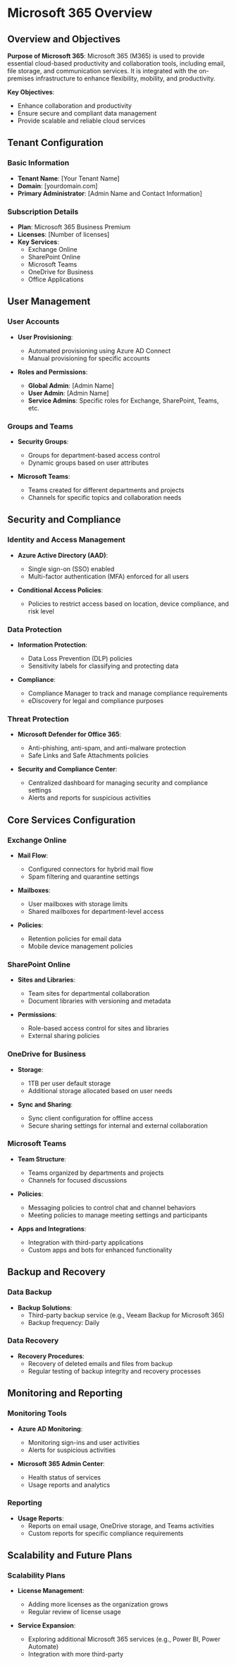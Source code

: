 # Microsoft 365 Overview

## Overview and Objectives

**Purpose of Microsoft 365**: Microsoft 365 (M365) is used to provide essential cloud-based productivity and collaboration tools, including email, file storage, and communication services. It is integrated with the on-premises infrastructure to enhance flexibility, mobility, and productivity.

**Key Objectives**:
- Enhance collaboration and productivity
- Ensure secure and compliant data management
- Provide scalable and reliable cloud services

## Tenant Configuration

### Basic Information

- **Tenant Name**: [Your Tenant Name]
- **Domain**: [yourdomain.com]
- **Primary Administrator**: [Admin Name and Contact Information]

### Subscription Details

- **Plan**: Microsoft 365 Business Premium
- **Licenses**: [Number of licenses]
- **Key Services**:
  - Exchange Online
  - SharePoint Online
  - Microsoft Teams
  - OneDrive for Business
  - Office Applications

## User Management

### User Accounts

- **User Provisioning**:
  - Automated provisioning using Azure AD Connect
  - Manual provisioning for specific accounts

- **Roles and Permissions**:
  - **Global Admin**: [Admin Name]
  - **User Admin**: [Admin Name]
  - **Service Admins**: Specific roles for Exchange, SharePoint, Teams, etc.

### Groups and Teams

- **Security Groups**:
  - Groups for department-based access control
  - Dynamic groups based on user attributes

- **Microsoft Teams**:
  - Teams created for different departments and projects
  - Channels for specific topics and collaboration needs

## Security and Compliance

### Identity and Access Management

- **Azure Active Directory (AAD)**:
  - Single sign-on (SSO) enabled
  - Multi-factor authentication (MFA) enforced for all users

- **Conditional Access Policies**:
  - Policies to restrict access based on location, device compliance, and risk level

### Data Protection

- **Information Protection**:
  - Data Loss Prevention (DLP) policies
  - Sensitivity labels for classifying and protecting data

- **Compliance**:
  - Compliance Manager to track and manage compliance requirements
  - eDiscovery for legal and compliance purposes

### Threat Protection

- **Microsoft Defender for Office 365**:
  - Anti-phishing, anti-spam, and anti-malware protection
  - Safe Links and Safe Attachments policies

- **Security and Compliance Center**:
  - Centralized dashboard for managing security and compliance settings
  - Alerts and reports for suspicious activities

## Core Services Configuration

### Exchange Online

- **Mail Flow**:
  - Configured connectors for hybrid mail flow
  - Spam filtering and quarantine settings

- **Mailboxes**:
  - User mailboxes with storage limits
  - Shared mailboxes for department-level access

- **Policies**:
  - Retention policies for email data
  - Mobile device management policies

### SharePoint Online

- **Sites and Libraries**:
  - Team sites for departmental collaboration
  - Document libraries with versioning and metadata

- **Permissions**:
  - Role-based access control for sites and libraries
  - External sharing policies

### OneDrive for Business

- **Storage**:
  - 1TB per user default storage
  - Additional storage allocated based on user needs

- **Sync and Sharing**:
  - Sync client configuration for offline access
  - Secure sharing settings for internal and external collaboration

### Microsoft Teams

- **Team Structure**:
  - Teams organized by departments and projects
  - Channels for focused discussions

- **Policies**:
  - Messaging policies to control chat and channel behaviors
  - Meeting policies to manage meeting settings and participants

- **Apps and Integrations**:
  - Integration with third-party applications
  - Custom apps and bots for enhanced functionality

## Backup and Recovery

### Data Backup

- **Backup Solutions**:
  - Third-party backup service (e.g., Veeam Backup for Microsoft 365)
  - Backup frequency: Daily

### Data Recovery

- **Recovery Procedures**:
  - Recovery of deleted emails and files from backup
  - Regular testing of backup integrity and recovery processes

## Monitoring and Reporting

### Monitoring Tools

- **Azure AD Monitoring**:
  - Monitoring sign-ins and user activities
  - Alerts for suspicious activities

- **Microsoft 365 Admin Center**:
  - Health status of services
  - Usage reports and analytics

### Reporting

- **Usage Reports**:
  - Reports on email usage, OneDrive storage, and Teams activities
  - Custom reports for specific compliance requirements

## Scalability and Future Plans

### Scalability Plans

- **License Management**:
  - Adding more licenses as the organization grows
  - Regular review of license usage

- **Service Expansion**:
  - Exploring additional Microsoft 365 services (e.g., Power BI, Power Automate)
  - Integration with more third-party

